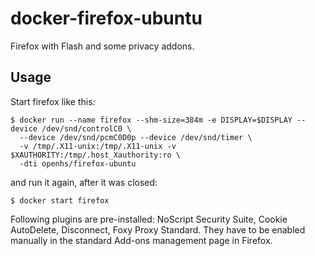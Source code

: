 # docker-firefox-ubuntu

Firefox with Flash and some privacy addons.



## Usage

Start firefox like this:

    $ docker run --name firefox --shm-size=384m -e DISPLAY=$DISPLAY --device /dev/snd/controlC0 \
      --device /dev/snd/pcmC0D0p --device /dev/snd/timer \
      -v /tmp/.X11-unix:/tmp/.X11-unix -v $XAUTHORITY:/tmp/.host_Xauthority:ro \
      -dti openhs/firefox-ubuntu

and run it again, after it was closed:

    $ docker start firefox

Following plugins are pre-installed: NoScript Security Suite, Cookie AutoDelete, Disconnect, Foxy Proxy
 Standard.  They have to be enabled manually in the standard Add-ons management page in Firefox.
